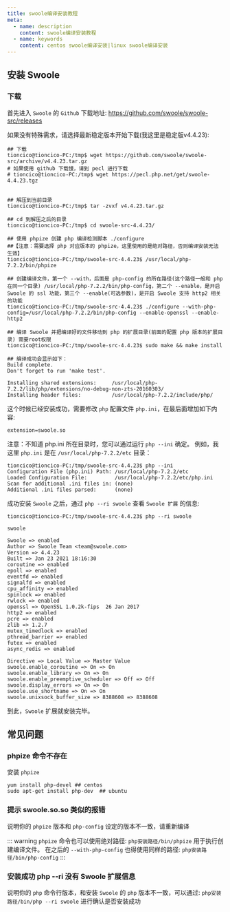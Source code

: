 ```yaml
---
title: swoole编译安装教程
meta:
  - name: description
    content: swoole编译安装教程
  - name: keywords
    content: centos swoole编译安装|linux swoole编译安装
---
```


## 安装 Swoole
### 下载
首先进入 `Swoole` 的 `Github` 下载地址: https://github.com/swoole/swoole-src/releases
  
如果没有特殊需求，请选择最新稳定版本开始下载(我这里是稳定版v4.4.23):   
```
## 下载
tioncico@tioncico-PC:/tmp$ wget https://github.com/swoole/swoole-src/archive/v4.4.23.tar.gz
# 如果使用 github 下载慢，请到 pecl 进行下载 
# tioncico@tioncico-PC:/tmp$ wget https://pecl.php.net/get/swoole-4.4.23.tgz 


## 解压到当前目录
tioncico@tioncico-PC:/tmp$ tar -zvxf v4.4.23.tar.gz

## cd 到解压之后的目录
tioncico@tioncico-PC:/tmp$ cd swoole-src-4.4.23/ 

## 使用 phpize 创建 php 编译检测脚本 ./configure
##【注意：需要选择 php 对应版本的 phpize，这里使用的是绝对路径，否则编译安装无法生效】
tioncico@tioncico-PC:/tmp/swoole-src-4.4.23$ /usr/local/php-7.2.2/bin/phpize

## 创建编译文件，第一个 --with，后面是 php-config 的所在路径(这个路径一般和 php 在同一个目录) /usr/local/php-7.2.2/bin/php-config，第二个 --enable，是开启 Swoole 的 ssl 功能，第三个 --enable(可选参数)，是开启 Swoole 支持 http2 相关的功能
tioncico@tioncico-PC:/tmp/swoole-src-4.4.23$ ./configure --with-php-config=/usr/local/php-7.2.2/bin/php-config --enable-openssl --enable-http2

## 编译 Swoole 并把编译好的文件移动到 php 的扩展目录(前面的配置 php 版本的扩展目录) 需要root权限
tioncico@tioncico-PC:/tmp/swoole-src-4.4.23$ sudo make && make install 

## 编译成功会显示如下：
Build complete.
Don't forget to run 'make test'.

Installing shared extensions:     /usr/local/php-7.2.2/lib/php/extensions/no-debug-non-zts-20160303/
Installing header files:          /usr/local/php-7.2.2/include/php/

```

这个时候已经安装成功，需要修改 `php` 配置文件 `php.ini`，在最后面增加如下内容:

```
extension=swoole.so
```

注意：不知道 php.ini 所在目录时，您可以通过运行 `php --ini` 确定。
例如，我这里 `php.ini` 是在 `/usr/local/php-7.2.2/etc` 目录：

```
tioncico@tioncico-PC:/tmp/swoole-src-4.4.23$ php --ini
Configuration File (php.ini) Path: /usr/local/php-7.2.2/etc
Loaded Configuration File:         /usr/local/php-7.2.2/etc/php.ini
Scan for additional .ini files in: (none)
Additional .ini files parsed:      (none)
```

成功安装 `Swoole` 之后，通过 `php --ri swoole` 查看 `Swoole 扩展` 的信息:

```
tioncico@tioncico-PC:/tmp/swoole-src-4.4.23$ php --ri swoole

swoole

Swoole => enabled
Author => Swoole Team <team@swoole.com>
Version => 4.4.23
Built => Jan 23 2021 18:16:30
coroutine => enabled
epoll => enabled
eventfd => enabled
signalfd => enabled
cpu_affinity => enabled
spinlock => enabled
rwlock => enabled
openssl => OpenSSL 1.0.2k-fips  26 Jan 2017
http2 => enabled
pcre => enabled
zlib => 1.2.7
mutex_timedlock => enabled
pthread_barrier => enabled
futex => enabled
async_redis => enabled

Directive => Local Value => Master Value
swoole.enable_coroutine => On => On
swoole.enable_library => On => On
swoole.enable_preemptive_scheduler => Off => Off
swoole.display_errors => On => On
swoole.use_shortname => On => On
swoole.unixsock_buffer_size => 8388608 => 8388608
```

到此，`Swoole` 扩展就安装完毕。

## 常见问题
### phpize 命令不存在
安装 `phpize`

```
yum install php-devel ## centos
sudo apt-get install php-dev  ## ubuntu
```

### 提示 swoole.so.so 类似的报错
说明你的 `phpize` 版本和 `php-config` 设定的版本不一致，请重新编译

::: warning
 `phpize` 命令也可以使用绝对路径: `php安装路径/bin/phpize` 用于执行创建编译文件。
 在之后的 `--with-php-config` 也得使用同样的路径: `php安装路径/bin/php-config`
:::

### 安装成功 php --ri 没有 Swoole 扩展信息
说明你的 `php` 命令行版本，和安装 `Swoole` 的 `php` 版本不一致，可以通过: `php安装路径/bin/php --ri swoole` 进行确认是否安装成功